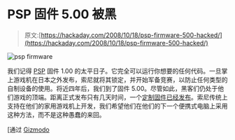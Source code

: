 # PSP 固件 5.00 被黑

> 原文:[https://hackaday.com/2008/10/18/psp-firmware-500-hacked/](https://hackaday.com/2008/10/18/psp-firmware-500-hacked/)

![](../Images/03a8069fd6ff5ee18d654851e9d7e492.png "psp firmware")

我们记得 [PSP](http://www.mahalo.com/PSP_Hacks "PSP Hacks - Mahalo") 固件 1.00 的太平日子。它完全可以运行你想要的任何代码。一旦掌上游戏机在日本之外发布，索尼就将其锁定，并开始军备竞赛，以防止任何类型的自制设备的使用。将近四年后，我们到了固件 5.00。尽管如此，黑客们仍处于他们游戏的顶端。距离正式发布只有几天时间，一个[定制固件已经发布](http://www.dcemu.co.uk/vbulletin/showthread.php?t=167420 "PSP Dreamcast Nintendo DS Wii GP2X Xbox 360 GBA Gamecube PS2 Apple iPhone PS3 Wiz Pandora Forums")。索尼传统上支持在他们的家用游戏机上开发，我们希望他们在他们的下一个便携式电脑上采用这种方法，而不是这种愚蠢的来回。

[通过 [Gizmodo](http://gizmodo.com/5065249/psp-50-firmware-hacked-two-days-after-release "PSP 5.0 Firmware Hacked Two Days After Release")